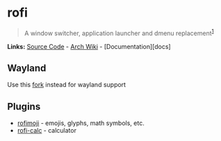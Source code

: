 # rofi

> A window switcher, application launcher and dmenu replacement<sup>[1][desc]</sup>

**Links:** [Source Code][code] - [Arch Wiki][aw] - [Documentation][docs]

## Wayland

Use this [fork][fork] instead for wayland support

## Plugins

- [rofimoji][rofimoji] - emojis, glyphs, math symbols, etc.
- [rofi-calc][rofi-calc] - calculator

[desc]: https://github.com/davatorium/rofi
[code]: https://github.com/davatorium/rofi
[fork]: https://github.com/lbonn/rofi
[aw]: https://wiki.archlinux.org/title/Rofi
[rofimoji]: https://github.com/fdw/rofimoji
[rofi-calc]: https://github.com/svenstaro/rofi-calc
